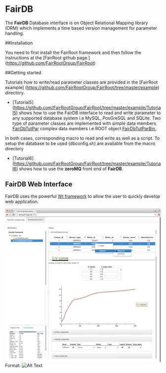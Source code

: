FairDB
========

The **FairDB** Database interface is on Object Relational Mapping library 
(ORM) which implements a time based version management for parameter handling.


##Installation

You need to first install the FairRoot framework and then follow the 
instructions at the 
[FairRoot github page.] (https://github.com/FairRootGroup/FairRoot)

##Getting started

Tutorials how to write/read parameter classes are provided in the
[FairRoot example] (https://github.com/FairRootGroup/FairRoot/tree/master/example) 
directory. 

* [Tutorial5] (https://github.com/FairRootGroup/FairRoot/tree/master/example/Tutorial5)
shows how to use the FairDB interface to read and write parameter to any supported
database system i.e MySQL, PosGreSQL and SQLite.
Two type of parameter classes are implemented with
simple data members [FairDbTutPar](https://github.com/FairRootGroup/FairRoot/blob/master/example/Tutorial5/src/FairDbTutPar.h) 
complex data members i.e ROOT object [FairDbTutParBin.](https://github.com/FairRootGroup/FairRoot/blob/master/example/Tutorial5/src/FairDbTutParBin.h)

In both cases, corresponding macro to read and write as well as a script. To setup the database to be used (dbconfig.sh) are available from the macro directory 

* [Tutorial6] (https://github.com/FairRootGroup/FairRoot/tree/master/example/Tutorial6)
  shows how to use the **zeroMQ** front end of **FairDB**.

## FairDB Web Interface
FairDB uses the powerful [Wt framework](htpp://www.webtoolkit.eu/wt) to allow the user to
quickly develop web application.
 
![Cbm Sts Web Interface](/doc/stsqaweb.png)
Format: ![Alt Text](url) 


